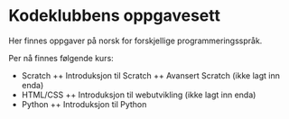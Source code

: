 Kodeklubbens oppgavesett
========

Her finnes oppgaver på norsk for forskjellige programmeringsspråk.

Per nå finnes følgende kurs:
+ Scratch
++ Introduksjon til Scratch
++ Avansert Scratch (ikke lagt inn enda)
+ HTML/CSS
++ Introduksjon til webutvikling (ikke lagt inn enda)
+ Python
++ Introduksjon til Python

